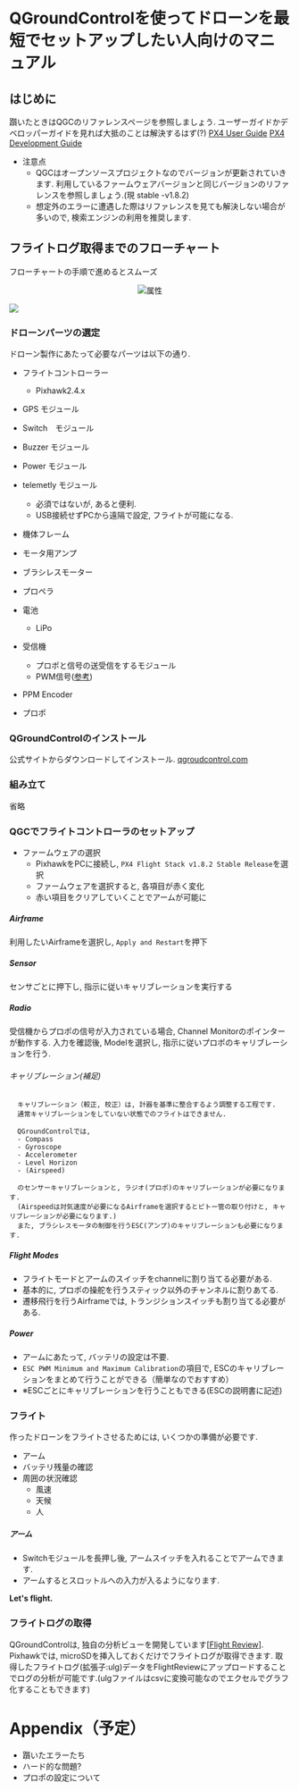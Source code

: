 # QGroundControlを使ってドローンを最短でセットアップしたい人向けのマニュアル

## はじめに

躓いたときはQGCのリファレンスページを参照しましょう. 
ユーザーガイドかデベロッパーガイドを見れば大抵のことは解決するはず(?)
[PX4 User Guide](https://docs.px4.io/en/)
[PX4 Development Guide](https://dev.px4.io/en/)

- 注意点
  - QGCはオープンソースプロジェクトなのでバージョンが更新されていきます. 利用しているファームウェアバージョンと同じバージョンのリファレンスを参照しましょう.(現 stable -v1.8.2)
  - 想定外のエラーに遭遇した際はリファレンスを見ても解決しない場合が多いので, 検索エンジンの利用を推奨します. 


## フライトログ取得までのフローチャート

フローチャートの手順で進めるとスムーズ

<div align="center">
<img src="./images/QGC01.png" alt="属性" title="タイトル">
</div>

![](./images/QGC01.png)



### ドローンパーツの選定
ドローン製作にあたって必要なパーツは以下の通り.

- フライトコントローラー
  - Pixhawk2.4.x
- GPS モジュール
- Switch　モジュール
- Buzzer モジュール
- Power モジュール
- telemetly モジュール
  - 必須ではないが, あると便利.
  - USB接続せずPCから遠隔で設定, フライトが可能になる. 

- 機体フレーム
- モータ用アンプ
- ブラシレスモーター
- プロペラ
- 電池
  - LiPo
- 受信機
  - プロポと信号の送受信をするモジュール
  - PWM信号([参考](http://www.kairo-nyumon.com/pwm_signal.html))
- PPM Encoder
- プロポ

### QGroundControlのインストール

公式サイトからダウンロードしてインストール. 
[qgroudcontrol.com](http://qgroundcontrol.com/)

### 組み立て

省略


### QGCでフライトコントローラのセットアップ

- ファームウェアの選択
  - PixhawkをPCに接続し, `PX4 Flight Stack v1.8.2 Stable Release`を選択
  - ファームウェアを選択すると, 各項目が赤く変化
  - 赤い項目をクリアしていくことでアームが可能に


##### Airframe

利用したいAirframeを選択し, `Apply and Restart`を押下


##### Sensor
センサごとに押下し, 指示に従いキャリブレーションを実行する

##### Radio
受信機からプロポの信号が入力されている場合, Channel Monitorのポインターが動作する. 入力を確認後, Modelを選択し, 指示に従いプロポのキャリブレーションを行う.

###### キャリブレーション(補足)

      キャリブレーション（較正, 校正）は, 計器を基準に整合するよう調整する工程です. 
      通常キャリブレーションをしていない状態でのフライトはできません.

      QGroundControlでは, 
      - Compass
      - Gyroscope
      - Accelerometer
      - Level Horizon
      - (Airspeed)

      のセンサーキャリブレーションと, ラジオ(プロポ)のキャリブレーションが必要になります.
      (Airspeedは対気速度が必要になるAirframeを選択するとピトー管の取り付けと, キャリブレーションが必要になります.)
      また, ブラシレスモータの制御を行うESC(アンプ)のキャリブレーションも必要になります.

##### Flight Modes
- フライトモードとアームのスイッチをchannelに割り当てる必要がある. 
- 基本的に, プロポの操舵を行うスティック以外のチャンネルに割りあてる. 
- 遷移飛行を行うAirframeでは, トランジションスイッチも割り当てる必要がある.

##### Power
- アームにあたって, バッテリの設定は不要.
- `ESC PWM Minimum and Maximum Calibration`の項目で, ESCのキャリブレーションをまとめて行うことができる（簡単なのでおすすめ） 
- ※ESCごとにキャリブレーションを行うこともできる(ESCの説明書に記述)

### フライト
作ったドローンをフライトさせるためには, いくつかの準備が必要です.
- アーム
- バッテリ残量の確認
- 周囲の状況確認
  - 風速
  - 天候
  - 人

##### アーム
- Switchモジュールを長押し後, アームスイッチを入れることでアームできます.
- アームするとスロットルへの入力が入るようになります.

**Let's flight.**


### フライトログの取得
QGroundControlは, 独自の分析ビューを開発しています[[Flight Review](https://review.px4.io/)]. Pixhawkでは, microSDを挿入しておくだけでフライトログが取得できます. 取得したフライトログ(拡張子:ulg)データをFlightReviewにアップロードすることでログの分析が可能です.(ulgファイルはcsvに変換可能なのでエクセルでグラフ化することもできます)


# Appendix（予定）

- 躓いたエラーたち
- ハード的な問題?
- プロポの設定について